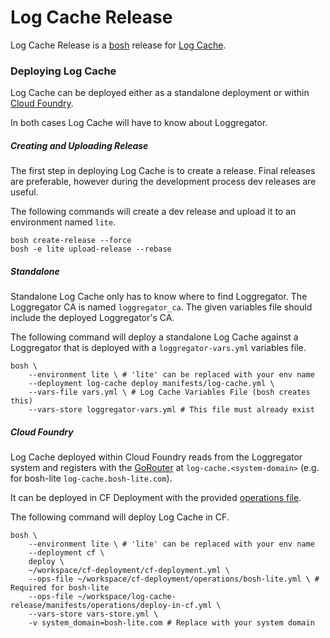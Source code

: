 Log Cache Release
=================

Log Cache Release is a [bosh](https://github.com/cloudfoundry/bosh) release
for [Log Cache](https://code.cloudfoundry.org/log-cache).

### Deploying Log Cache

Log Cache can be deployed either as a standalone deployment or within
[Cloud Foundry](https://github.com/cloudfoundry/cf-deployment).

In both cases Log Cache will have to know about Loggregator.

##### Creating and Uploading Release

The first step in deploying Log Cache is to create a release. Final releases
are preferable, however during the development process dev releases are
useful.

The following commands will create a dev release and upload it to an
environment named `lite`.

```
bosh create-release --force
bosh -e lite upload-release --rebase
```

##### Standalone

Standalone Log Cache only has to know where to find Loggregator. The
Loggregator CA is named `loggregator_ca`. The given variables file should
include the deployed Loggregator's CA.

The following command will deploy a standalone Log Cache against a Loggregator
that is deployed with a `loggregator-vars.yml` variables file.

```
bosh \
    --environment lite \ # 'lite' can be replaced with your env name
    --deployment log-cache deploy manifests/log-cache.yml \
    --vars-file vars.yml \ # Log Cache Variables File (bosh creates this)
    --vars-store loggregator-vars.yml # This file must already exist
```

##### Cloud Foundry

Log Cache deployed within Cloud Foundry reads from the Loggregator system and
registers with the [GoRouter](https://github.com/cloudfoundry/gorouter) at
`log-cache.<system-domain>` (e.g. for bosh-lite `log-cache.bosh-lite.com`).

It can be deployed in CF Deployment with the provided [operations
file](manifests/operations/deploy-in-cf.yml).

The following command will deploy Log Cache in CF.

```
bosh \
    --environment lite \ # 'lite' can be replaced with your env name
    --deployment cf \
    deploy \
    ~/workspace/cf-deployment/cf-deployment.yml \
    --ops-file ~/workspace/cf-deployment/operations/bosh-lite.yml \ # Required for bosh-lite
    --ops-file ~/workspace/log-cache-release/manifests/operations/deploy-in-cf.yml \
    --vars-store vars-store.yml \
    -v system_domain=bosh-lite.com # Replace with your system domain
```
